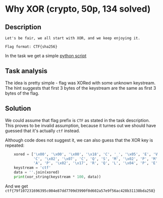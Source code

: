 # Why XOR (crypto, 50p, 134 solved)

## Description

```
Let's be fair, we all start with XOR, and we keep enjoying it.

Flag format: CTF{sha256}
```

In the task we get a simple [python script](xor.py)

## Task analysis

The idea is pretty simple - flag was XORed with some unknown keystream.
The hint suggests that first 3 bytes of the keystream are the same as first 3 bytes of the flag.

## Solution

We could assume that flag prefix is `CTF` as stated in the task description.
This proves to be invalid assumption, because it turnes out we should have guessed that it's actually `ctf` instead.

Although code does not suggest it, we can also guess that the XOR key is repeated:

```python
    xored = ['\x00', '\x00', '\x00', '\x18', 'C', '_', '\x05', 'E', 'V', 'T', 'F', 'U', 'R', 'B', '_', 'U', 'G', '_', 'V', '\x17', 'V', 'S', '@', '\x03', '[',
             'C', '\x02', '\x07', 'C', 'Q', 'S', 'M', '\x02', 'P', 'M', '_', 'S', '\x12', 'V', '\x07', 'B', 'V', 'Q', '\x15', 'S', 'T', '\x11', '_', '\x05',
             'A', 'P', '\x02', '\x17', 'R', 'Q', 'L', '\x04', 'P', 'E', 'W', 'P', 'L', '\x04', '\x07', '\x15', 'T', 'V', 'L', '\x1b']
    keystream = 'ctf'
    data = ''.join(xored)
    print(xor_string(keystream * 100, data))
```

And we get `ctf{79f107231696395c004e87dd7709d3990f0d602a57e9f56ac428b31138bda258}`
